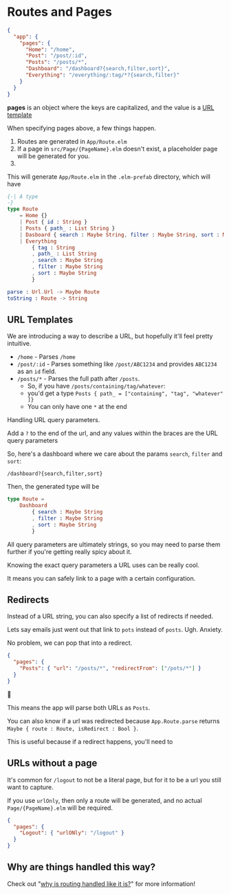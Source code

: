 # Routes and Pages

```json
{
  "app": {
    "pages": {
      "Home": "/home",
      "Post": "/post/:id",
      "Posts": "/posts/*",
      "Dashboard": "/dashboard?{search,filter,sort}",
      "Everything": "/everything/:tag/*?{search,filter}"
    }
  }
}
```

**pages** is an object where the keys are capitalized, and the value is a [URL template](#UrlTemplate)

When specifying pages above, a few things happen.

1. Routes are generated in `App/Route.elm`
2. If a page in `src/Page/{PageName}.elm` doesn't exist, a placeholder page will be generated for you.
3.

This will generate `App/Route.elm` in the `.elm-prefab` directory, which will have

```elm
{-| A type
-}
type Route
    = Home {}
    | Post { id : String }
    | Posts { path_ : List String }
    | Dasboard { search : Maybe String, filter : Maybe String, sort : Maybe String }
    | Everything
        { tag : String
        , path_ : List String
        , search : Maybe String
        , filter : Maybe String
        , sort : Maybe String
        }

parse : Url.Url -> Maybe Route
toString : Route -> String
```

## URL Templates

We are introducing a way to describe a URL, but hopefully it'll feel pretty intuitive.

- `/home` - Parses `/home`
- `/post/:id` - Parses something like `/post/ABC1234` and provides `ABC1234` as an `id` field.
- `/posts/*` - Parses the full path after `/posts`.
  - So, if you have `/posts/containing/tag/whatever`:
  - you'd get a type
    `Posts { path_ = ["containing", "tag", "whatever" ]}`
  - You can only have one `*` at the end

Handling URL query parameters.

Add a `?` to the end of the url, and any values within the braces are the URL query parameters

So, here's a dashboard where we care about the params `search`, `filter` and `sort`:

`/dashboard?{search,filter,sort}`

Then, the generated type will be

```elm
type Route =
    Dashboard
        { search : Maybe String
        , filter : Maybe String
        , sort : Maybe String
        }
```

All query parameters are ultimately strings, so you may need to parse them further if you're getting really spicy about it.

Knowing the exact query parameters a URL uses can be really cool.

It means you can safely link to a page with a certain configuration.

## Redirects

Instead of a URL string, you can also specify a list of redirects if needed.

Lets say emails just went out that link to `pots` instead of `posts`. Ugh. Anxiety.

No problem, we can pop that into a redirect.

```json
{
  "pages": {
    "Posts": { "url": "/posts/*", "redirectFrom": ["/pots/*"] }
  }
}
```

:muscle:

This means the app will parse both URLs as `Posts`.

You can also know if a url was redirected because `App.Route.parse` returns `Maybe { route : Route, isRedirect : Bool }`.

This is useful because if a redirect happens, you'll need to

## URLs without a page

It's common for `/logout` to not be a literal page, but for it to be a url you still want to capture.

If you use `urlOnly`, then only a route will be generated, and no actual `Page/{PageName}.elm` will be required.

```json
{
  "pages": {
    "Logout": { "urlONly": "/logout" }
  }
}
```

## Why are things handled this way?

Check out "[why is routing handled like it is?](https://github.com/mdgriffith/elm-prefab/blob/main/guides/why/routes.md)" for more information!
